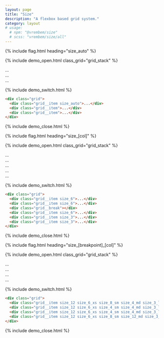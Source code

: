 ```yaml
---
layout: page
title: "Size"
description: "A flexbox based grid system."
category: layout
# usage:
  # npm: "@vrembem/size"
  # scss: "vrembem/size/all"
---
```


{% include flag.html heading="size_auto" %}

{% include demo_open.html class_grid="grid_stack" %}

<div class="grid grid_flatten">

  <div class="grid__item size_auto">
    <div class="box">...</div>
  </div>

  <div class="grid__item">
    <div class="box">...</div>
  </div>

  <div class="grid__item">
    <div class="box">...</div>
  </div>

</div>

{% include demo_switch.html %}

```html
<div class="grid">
  <div class="grid__item size_auto">...</div>
  <div class="grid__item">...</div>
  <div class="grid__item">...</div>
</div>
```

{% include demo_close.html %}

{% include flag.html heading="size_[col]" %}

{% include demo_open.html class_grid="grid_stack" %}

<div class="grid grid_flatten">

  <div class="grid__item size_6">
    <div class="box">...</div>
  </div>

  <div class="grid__item size_6">
    <div class="box">...</div>
  </div>

  <div class="grid__break"></div>

  <div class="grid__item size_6">
    <div class="box">...</div>
  </div>

  <div class="grid__item size_3">
    <div class="box">...</div>
  </div>

  <div class="grid__item size_3">
    <div class="box">...</div>
  </div>

</div>

{% include demo_switch.html %}

```html
<div class="grid">
  <div class="grid__item size_6">...</div>
  <div class="grid__item size_6">...</div>
  <div class="grid__break"></div>
  <div class="grid__item size_6">...</div>
  <div class="grid__item size_3">...</div>
  <div class="grid__item size_3">...</div>
</div>
```

{% include demo_close.html %}

{% include flag.html heading="size_[breakpoint]_[col]" %}

{% include demo_open.html class_grid="grid_stack" %}

<div class="grid grid_flatten">

  <div class="grid__item size_12 size_6_xs size_8_sm size_4_md size_3_lg">
    <div class="box">...</div>
  </div>

  <div class="grid__item size_12 size_6_xs size_4_sm size_4_md size_3_lg">
    <div class="box">...</div>
  </div>

  <div class="grid__item size_12 size_6_xs size_4_sm size_4_md size_3_lg">
    <div class="box">...</div>
  </div>

  <div class="grid__item size_12 size_6_xs size_8_sm size_12_md size_3_lg">
    <div class="box">...</div>
  </div>

</div>

{% include demo_switch.html %}

```html
<div class="grid">
  <div class="grid__item size_12 size_6_xs size_8_sm size_4_md size_3_lg">...</div>
  <div class="grid__item size_12 size_6_xs size_4_sm size_4_md size_3_lg">...</div>
  <div class="grid__item size_12 size_6_xs size_4_sm size_4_md size_3_lg">...</div>
  <div class="grid__item size_12 size_6_xs size_8_sm size_12_md size_3_lg">...</div>
</div>
```

{% include demo_close.html %}
